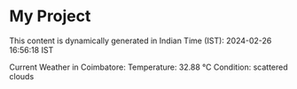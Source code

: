 # My Project

This content is dynamically generated in Indian Time (IST): 2024-02-26 16:56:18 IST


Current Weather in Coimbatore:
Temperature: 32.88 °C
Condition: scattered clouds
